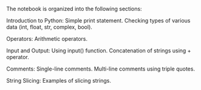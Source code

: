 The notebook is organized into the following sections:

Introduction to Python:
Simple print statement.
Checking types of various data (int, float, str, complex, bool).

Operators:
Arithmetic operators.

Input and Output:
Using input() function.
Concatenation of strings using + operator.

Comments:
Single-line comments.
Multi-line comments using triple quotes.

String Slicing:
Examples of slicing strings.
